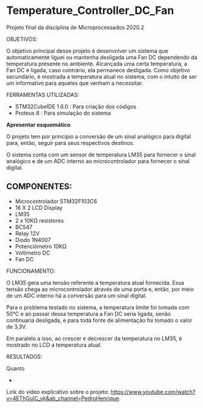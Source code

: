 # Temperature_Controller_DC_Fan
Projeto final da disciplina de Microprocessados 2020.2

OBJETIVOS:

O objetivo principal desse projeto é desenvolver um sistema que automaticamente liguei ou mantenha desligada uma Fan DC dependendo da temperatura presente no ambiente. Alcançada uma certa temperatura, a Fan DC é ligada, caso contrário, ela permanece desligada.
Como objetivo secundário, é mostrada a temperatura atual no sistema, com o intuito de ser um informativo para aqueles que venham a necessitar.  

FERRAMENTAS UTILIZADAS:

- STM32CubeIDE 1.6.0 : Para criação dos códigos
- Proteus 8 : Para simulação do sistema

**Apresentar esquemático**

O projeto tem por princípio a conversão de um sinal analógico para digital para, então, seguir para seus respectivos destinos.

O sistema conta com um sensor de temperatura LM35 para fornecer o sinal analógico e de um ADC interno ao microcontrolador para fornecer o sinal digital.

COMPONENTES:
-
- Microcontrolador STM32F103C6
- 16 X 2 LCD Display
- LM35
- 2 x 10KΩ resistores
- BC547
- Relay 12V
- Diodo 1N4007 
- Potenciômetro 10KΩ
- Voltímetro DC
- Fan DC

FUNCIONAMENTO:

O LM35 gera uma tensão referente a temperatura atual fornecida. Essa tensão chega ao microcontrolador através de uma porta e, então, por meio de um ADC interno há a conversão para um sinal digital. 

Para o problema testado no sistema, a temperatura limite foi tomada com 50°C e ao passar dessa temperatura a Fan DC seria ligada, senão continuaria desligada, e para toda fonte de alimentação foi tomado o valor de 3,3V. 

Em paralelo a isso, ao crescer e decrescer da temperatura no LM35, é mostrado no LCD a temperatura atual.

RESULTADOS:

Quanto 

- 

Link do vídeo explicativo sobre o projeto: https://www.youtube.com/watch?v=4EThGuIC_vk&ab_channel=PedroHenrique.

